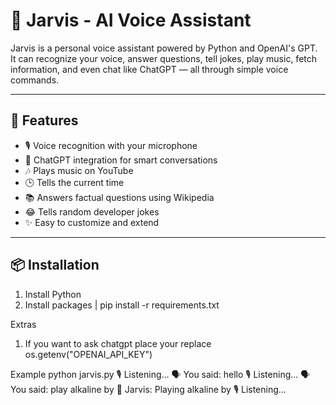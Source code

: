 # 🤖 Jarvis - AI Voice Assistant

Jarvis is a personal voice assistant powered by Python and OpenAI's GPT. It can recognize your voice, answer questions, tell jokes, play music, fetch information, and even chat like ChatGPT — all through simple voice commands.

---

## 🚀 Features

- 🎙️ Voice recognition with your microphone
- 🤖 ChatGPT integration for smart conversations
- 🎶 Plays music on YouTube
- 🕒 Tells the current time
- 📚 Answers factual questions using Wikipedia
- 😂 Tells random developer jokes
- ✨ Easy to customize and extend

---

## 📦 Installation

1. Install Python
2. Install packages | pip install -r requirements.txt

Extras
1. If you want to ask chatgpt place your replace os.getenv("OPENAI_API_KEY")

Example
 python jarvis.py
🎙️ Listening...
🗣️ You said: hello
🎙️ Listening...
🗣️ You said: play alkaline by
🧠 Jarvis: Playing alkaline by
🎙️ Listening...
